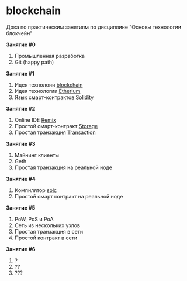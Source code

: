 # blockchain

Дока по практическим занятиям по дисциплине "Основы технологии блокчейн"

**Занятие #0**

1. Промышленная разработка
2. Git (happy path)

**Занятие #1**

1. Идея технолоии [blockchain](blockchain.md)
2. Идея технологии [Etherium](etherium.md)
3. Язык смарт-контрактов [Solidity](solidity.md)

**Занятие #2**

1. Online IDE [Remix](remix.md)
2. Простой смарт-контракт [Storage](storage.md)
3. Простая транзакция [Transaction](transaction.md)

**Занятие #3**

1. Майнинг клиенты
2. Geth
3. Простая транзакция на реальной ноде

**Занятие #4**

1. Компилятор [solc](tools/solc.md)
2. Простой смарт контракт на реальной ноде

**Занятие #5**

1. PoW, PoS и PoA
2. Сеть из нескольких узлов
3. Простая транзакция в сети
4. Простой контракт в сети

**Занятие #6**

1. ?
2. ??
3. ???